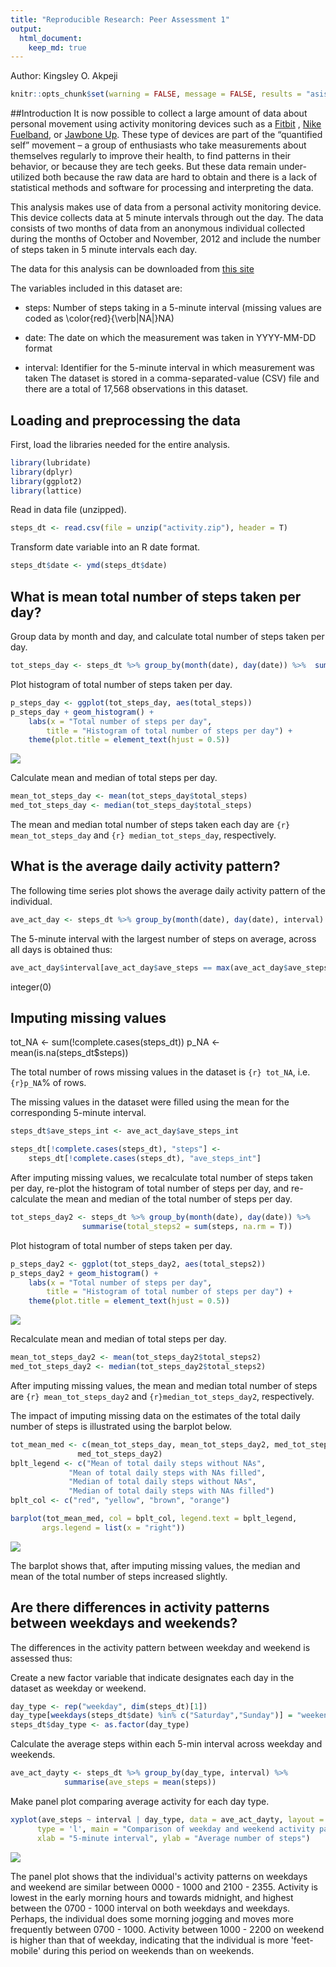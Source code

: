 ```yaml
---
title: "Reproducible Research: Peer Assessment 1"
output: 
  html_document:
    keep_md: true
---
```

Author: Kingsley O. Akpeji


```r
knitr::opts_chunk$set(warning = FALSE, message = FALSE, results = "asis")
```

##Introduction
It is now possible to collect a large amount of data about personal movement using activity monitoring devices such as a [Fitbit](http://www.fitbit.com/) , [Nike Fuelband](http://www.nike.com/us/en_us/c/nikeplus-fuelband), or [Jawbone Up](https://jawbone.com/up). These type of devices are part of the “quantified self” movement – a group of enthusiasts who take measurements about themselves regularly to improve their health, to find patterns in their behavior, or because they are tech geeks. But these data remain under-utilized both because the raw data are hard to obtain and there is a lack of statistical methods and software for processing and interpreting the data.  

This analysis makes use of data from a personal activity monitoring device. This device collects data at 5 minute intervals through out the day. The data consists of two months of data from an anonymous individual collected during the months of October and November, 2012 and include the number of steps taken in 5 minute intervals each day.

The data for this analysis can be downloaded from [this site](https://d396qusza40orc.cloudfront.net/repdata%2Fdata%2Factivity.zip)


The variables included in this dataset are:

* steps: Number of steps taking in a 5-minute interval (missing values are coded as \color{red}{\verb|NA|}NA)  

* date: The date on which the measurement was taken in YYYY-MM-DD format  

* interval: Identifier for the 5-minute interval in which measurement was taken
The dataset is stored in a comma-separated-value (CSV) file and there are a total of 17,568 observations in this dataset.


## Loading and preprocessing the data
First, load the libraries needed for the entire analysis.


```r
library(lubridate)
library(dplyr)
library(ggplot2)
library(lattice)
```

Read in data file (unzipped).


```r
steps_dt <- read.csv(file = unzip("activity.zip"), header = T)
```

Transform date variable into an R date format.


```r
steps_dt$date <- ymd(steps_dt$date)
```

## What is mean total number of steps taken per day?
Group data by month and day, and calculate total number of steps taken per day.

```r
tot_steps_day <- steps_dt %>% group_by(month(date), day(date)) %>% 	summarise(total_steps = sum(steps, na.rm = T))
```

Plot histogram of total number of steps taken per day.


```r
p_steps_day <- ggplot(tot_steps_day, aes(total_steps))
p_steps_day + geom_histogram() + 
	labs(x = "Total number of steps per day",
		title = "Histogram of total number of steps per day") +
	theme(plot.title = element_text(hjust = 0.5))
```

![](PA1_template_files/figure-html/unnamed-chunk-5-1.png)<!-- -->

Calculate mean and median of total steps per day.


```r
mean_tot_steps_day <- mean(tot_steps_day$total_steps)
med_tot_steps_day <- median(tot_steps_day$total_steps)
```

The mean and median total number of steps taken each day are `{r} mean_tot_steps_day` and `{r} median_tot_steps_day`, respectively.

## What is the average daily activity pattern?

The following time series plot shows the average daily activity pattern of the individual.


```r
ave_act_day <- steps_dt %>% group_by(month(date), day(date), interval) %>%  summarise(ave_steps_int = mean(steps, na.rm = T))
```

The 5-minute interval with the largest number of steps on average, across all days is obtained thus:


```r
ave_act_day$interval[ave_act_day$ave_steps == max(ave_act_day$ave_steps)]
```

integer(0)


## Imputing missing values
tot_NA <- sum(!complete.cases(steps_dt))
p_NA <- mean(is.na(steps_dt$steps))

The total number of rows missing values in the dataset is `{r} tot_NA`, i.e. `{r}p_NA`% of rows.

The missing values in the dataset were filled using the mean for the corresponding 5-minute interval.


```r
steps_dt$ave_steps_int <- ave_act_day$ave_steps_int

steps_dt[!complete.cases(steps_dt), "steps"] <- 
	steps_dt[!complete.cases(steps_dt), "ave_steps_int"]
```

After imputing missing values, we recalculate total number of steps taken per day, re-plot the histogram of total number of steps per day, and re-calculate the mean and median of the total number of steps per day.


```r
tot_steps_day2 <- steps_dt %>% group_by(month(date), day(date)) %>% 
				summarise(total_steps2 = sum(steps, na.rm = T))
```

Plot histogram of total number of steps taken per day.


```r
p_steps_day2 <- ggplot(tot_steps_day2, aes(total_steps2))
p_steps_day2 + geom_histogram() + 
	labs(x = "Total number of steps per day",
		title = "Histogram of total number of steps per day") +
	theme(plot.title = element_text(hjust = 0.5))
```

![](PA1_template_files/figure-html/unnamed-chunk-11-1.png)<!-- -->

Recalculate mean and median of total steps per day.

```r
mean_tot_steps_day2 <- mean(tot_steps_day2$total_steps2)
med_tot_steps_day2 <- median(tot_steps_day2$total_steps2)
```

After imputing missing values, the mean and median total number of steps are
`{r} mean_tot_steps_day2` and `{r}median_tot_steps_day2`, respectively.

The impact of imputing missing data on the estimates of the total daily number of steps is illustrated using the barplot below.


```r
tot_mean_med <- c(mean_tot_steps_day, mean_tot_steps_day2, med_tot_steps_day,  
			   med_tot_steps_day2)
bplt_legend <- c("Mean of total daily steps without NAs",
			 "Mean of total daily steps with NAs filled",
			 "Median of total daily steps without NAs",
			 "Median of total daily steps with NAs filled")
bplt_col <- c("red", "yellow", "brown", "orange")

barplot(tot_mean_med, col = bplt_col, legend.text = bplt_legend, 
	   args.legend = list(x = "right"))
```

![](PA1_template_files/figure-html/unnamed-chunk-13-1.png)<!-- -->

The barplot shows that, after imputing missing values, the median and mean of the total number of steps increased slightly.

## Are there differences in activity patterns between weekdays and weekends?

The differences in the activity pattern between weekday and weekend is assessed thus:

Create a new factor variable that indicate designates each day in the dataset as weekday or weekend.


```r
day_type <- rep("weekday", dim(steps_dt)[1])
day_type[weekdays(steps_dt$date) %in% c("Saturday","Sunday")] = "weekend"
steps_dt$day_type <- as.factor(day_type)
```

Calculate the average steps within each 5-min interval across weekday and weekends.


```r
ave_act_dayty <- steps_dt %>% group_by(day_type, interval) %>% 
			summarise(ave_steps = mean(steps))
```

Make panel plot comparing average activity for each day type.


```r
xyplot(ave_steps ~ interval | day_type, data = ave_act_dayty, layout = c(1,2),
	  type = 'l', main = "Comparison of weekday and weekend activity pattern",
	  xlab = "5-minute interval", ylab = "Average number of steps")
```

![](PA1_template_files/figure-html/unnamed-chunk-16-1.png)<!-- -->

The panel plot shows that the individual's activity patterns on weekdays and weekend are similar between 0000 - 1000 and 2100 - 2355. Activity is lowest in the early morning hours and towards midnight, and highest between the 0700 - 1000 interval on both weekdays and weekdays. Perhaps, the individual does some morning jogging and moves more frequently between 0700 - 1000. Activity between 1000 - 2200 on weekend is higher than that of weekday, indicating that the individual is more 'feet-mobile' during this period on weekends than on weekends.
